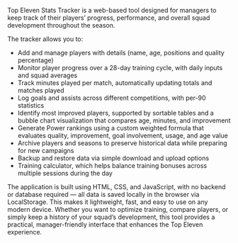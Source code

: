 Top Eleven Stats Tracker is a web-based tool designed for managers to keep track of their players’ progress, performance, and overall squad development throughout the season.

The tracker allows you to:

+ Add and manage players with details (name, age, positions and quality percentage)
+ Monitor player progress over a 28-day training cycle, with daily inputs and squad averages
+ Track minutes played per match, automatically updating totals and matches played
+ Log goals and assists across different competitions, with per-90 statistics
+ Identify most improved players, supported by sortable tables and a bubble chart visualization that compares age, minutes, and improvement
+ Generate Power rankings using a custom weighted formula that evaluates quality, improvement, goal involvement, usage, and age value
+ Archive players and seasons to preserve historical data while preparing for new campaigns
+ Backup and restore data via simple download and upload options
+ Training calculator, which helps balance training bonuses across multiple sessions during the day

The application is built using HTML, CSS, and JavaScript, with no backend or database required — all data is saved locally in the browser via LocalStorage. This makes it lightweight, fast, and easy to use on any modern device.
Whether you want to optimize training, compare players, or simply keep a history of your squad’s development, this tool provides a practical, manager-friendly interface that enhances the Top Eleven experience.
